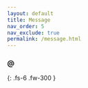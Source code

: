 ```yaml
---
layout: default
title: Message
nav_order: 5
nav_exclude: true
permalink: /message.html
---
```


### @

<p id="say"></p>
{: .fs-6 .fw-300 }

<script>
function GetQueryString(name) {
var reg = new RegExp("(^|&)" + name + "=([^&]*)(&|$)","i");
var r = window.location.search.substr(1).match(reg);
if (r!=null) return (r[2]); return "无消息";
}
document.getElementById("say").innerHTML = decodeURIComponent(GetQueryString("s"));
</script>